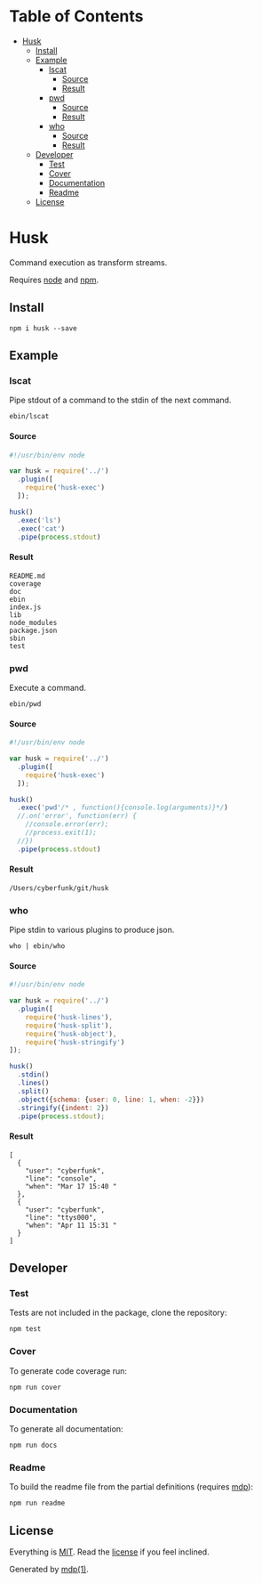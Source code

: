 Table of Contents
=================

* [Husk](#husk)
  * [Install](#install)
  * [Example](#example)
    * [lscat](#lscat)
      * [Source](#source)
      * [Result](#result)
    * [pwd](#pwd)
      * [Source](#source-1)
      * [Result](#result-1)
    * [who](#who)
      * [Source](#source-2)
      * [Result](#result-2)
  * [Developer](#developer)
    * [Test](#test)
    * [Cover](#cover)
    * [Documentation](#documentation)
    * [Readme](#readme)
  * [License](#license)

Husk
====

Command execution as transform streams.

Requires [node](http://nodejs.org) and [npm](http://www.npmjs.org).

## Install

```
npm i husk --save
```

## Example

### lscat

Pipe stdout of a command to the stdin of the next command.

```
ebin/lscat
```

#### Source

```javascript
#!/usr/bin/env node

var husk = require('../')
  .plugin([
    require('husk-exec')
  ]);

husk()
  .exec('ls')
  .exec('cat')
  .pipe(process.stdout)
```

#### Result

```
README.md
coverage
doc
ebin
index.js
lib
node_modules
package.json
sbin
test
```

### pwd

Execute a command.

```
ebin/pwd
```

#### Source

```javascript
#!/usr/bin/env node

var husk = require('../')
  .plugin([
    require('husk-exec')
  ]);

husk()
  .exec('pwd'/* , function(){console.log(arguments)}*/)
  //.on('error', function(err) {
    //console.error(err);
    //process.exit(1);
  //})
  .pipe(process.stdout)
```

#### Result

```
/Users/cyberfunk/git/husk
```

### who

Pipe stdin to various plugins to produce json.

```
who | ebin/who
```

#### Source

```javascript
#!/usr/bin/env node

var husk = require('../')
  .plugin([
    require('husk-lines'),
    require('husk-split'),
    require('husk-object'),
    require('husk-stringify')
]);

husk()
  .stdin()
  .lines()
  .split()
  .object({schema: {user: 0, line: 1, when: -2}})
  .stringify({indent: 2})
  .pipe(process.stdout);
```

#### Result

```
[
  {
    "user": "cyberfunk",
    "line": "console",
    "when": "Mar 17 15:40 "
  },
  {
    "user": "cyberfunk",
    "line": "ttys000",
    "when": "Apr 11 15:31 "
  }
]
```

## Developer

### Test

Tests are not included in the package, clone the repository:

```
npm test
```

### Cover

To generate code coverage run:

```
npm run cover
```

### Documentation

To generate all documentation:

```
npm run docs
```

### Readme

To build the readme file from the partial definitions (requires [mdp](https://github.com/freeformsystems/mdp)):

```
npm run readme
```

## License

Everything is [MIT](http://en.wikipedia.org/wiki/MIT_License). Read the [license](https://github.com/freeformsystems/husk/blob/master/LICENSE) if you feel inclined.

Generated by [mdp(1)](https://github.com/freeformsystems/mdp).

[node]: http://nodejs.org
[npm]: http://www.npmjs.org
[mdp]: https://github.com/freeformsystems/mdp
